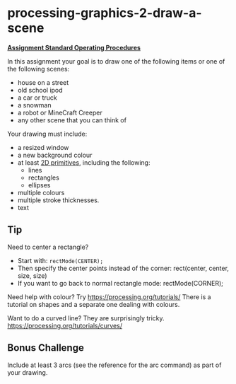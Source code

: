 # processing-graphics-2-draw-a-scene

**[Assignment Standard Operating Procedures](https://mariopineda.github.io/assignment-sops/)**

In this assignment your goal is to draw one of the following items or one of the following scenes:  
- house on a street
- old school ipod
- a car or truck
- a snowman
- a robot or MineCraft Creeper
- any other scene that you can think of

Your drawing must include:
- a resized window
- a new background colour
- at least [2D primitives](https://processing.org/reference/), including the following:
  - lines
  - rectangles
  - ellipses
- multiple colours
- multiple stroke thicknesses.
- text

## Tip
Need to center a rectangle? 
- Start with: ```rectMode(CENTER);```
- Then specify the center points instead of the corner: rect(center, center, size, size)
- If you want to go back to normal rectangle mode:	rectMode(CORNER);

Need help with colour?  Try https://processing.org/tutorials/  There is a tutorial on shapes and a separate one dealing with colours.

Want to do a curved line? They are surprisingly tricky.  https://processing.org/tutorials/curves/ 

## Bonus Challenge 
Include at least 3 arcs (see the reference for the arc command) as part of your drawing.


